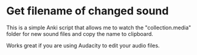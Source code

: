 # Get filename of changed sound

This is a simple Anki script that allows me to watch the "collection.media" folder 
for new sound files and copy the name to clipboard.

Works great if you are using Audacity to edit your audio files.